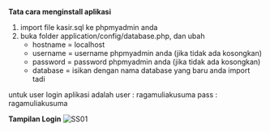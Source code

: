 **Tata cara menginstall aplikasi**
1. import file kasir.sql ke phpmyadmin anda
2. buka folder application/config/database.php, dan ubah
    - hostname = localhost
    - username = username phpmyadmin anda (jika tidak ada kosongkan)
    - password = password phpmyadmin anda (jika tidak ada kosongkan)
    - database = isikan dengan nama database yang baru anda import tadi

untuk user login aplikasi adalah
user : ragamuliakusuma
pass : ragamuliakusuma

**Tampilan Login**
![SS01](https://user-images.githubusercontent.com/117504965/214268916-16c9f5ba-cf92-4212-afaa-a1fa55c288f1.png)
